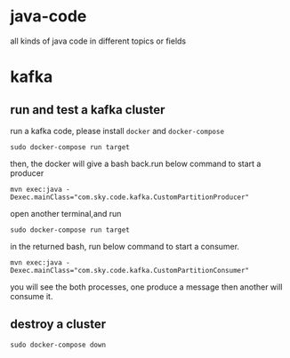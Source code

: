 # java-code
all kinds of java code in different topics or fields

# kafka

## run and test a kafka cluster
run a kafka code, please install `docker` and `docker-compose`

````
sudo docker-compose run target
````

then, the docker will give a bash back.run below command to start a producer

````
mvn exec:java -Dexec.mainClass="com.sky.code.kafka.CustomPartitionProducer"
````

open another terminal,and run

````
sudo docker-compose run target
````

in the returned bash, run below command to start a consumer.

````
mvn exec:java -Dexec.mainClass="com.sky.code.kafka.CustomPartitionConsumer"
````

you will see the both processes, one produce a message then another will consume it.


## destroy a cluster

````
sudo docker-compose down
````